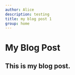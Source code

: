 ```yaml
---
author: Alice
description: testing
title: my blog post 1
group: home
---
```


# My Blog Post

## This is my blog post.

